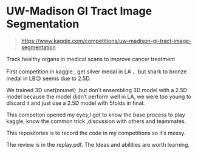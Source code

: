 # UW-Madison GI Tract Image Segmentation



> https://www.kaggle.com/competitions/uw-madison-gi-tract-image-segmentation

Track healthy organs in medical scans to improve cancer treatment



First competition in kaggle , get silver medal in LA ，but shark to bronze medal in LB:cry: seems due to 2.5D.

We trained 3D unet(nnunet) ,but don’t ensembling 3D model with a 2.5D model because the model didn’t perform well in LA,  we were too young to discard it and just use a 2.5D model with 5folds in final.

This competion opened my eyes,I got to know the base process to play kaggle, know the common trick ,discussion with others and teammates.

This repositories is to record the code in my competitions so it‘s messy.

The review is in the replay.pdf. The Ideas and abilities are worth learning.



